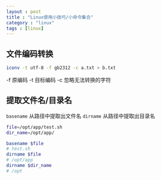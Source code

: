 ```yaml
---
layout : post
title : "Linux使用小技巧/小命令集合"
category : "linux"
tags : [linux]
---
```


## 文件编码转换

```sh
iconv -t utf-8 -f gb2312 -c a.txt > b.txt
```

-f  原编码
-t  目标编码
-c 忽略无法转换的字符

## 提取文件名/目录名

`basename` 从路径中提取出文件名
`dirname` 从路径中提取出目录名

```sh
file=/opt/app/test.sh
dir_name=/opt/app/

basename $file
# test.sh
dirname $file
# /opt/app
dirname $dir_name
# /opt
```
